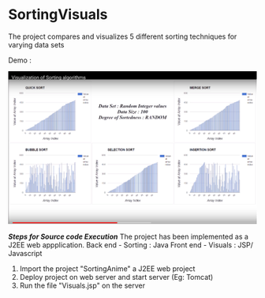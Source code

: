 # SortingVisuals

The project compares and visualizes 5 different sorting techniques for varying data sets

Demo :

[![Sorting Visualization](https://github.com/ssmruthi/SortingVisuals/blob/develop/Screen%20Shot%202017-09-04%20at%207.17.00%20PM.png)](https://www.youtube.com/watch?v=JAQ7D1TyQwM)

***Steps for Source code Execution***
The project has been implemented as a J2EE web appplication.
Back end - Sorting : Java
Front end - Visuals : JSP/ Javascript

1) Import the project "SortingAnime" a J2EE web project
2) Deploy project on web server and start server (Eg: Tomcat)
3) Run the file "Visuals.jsp" on the server
